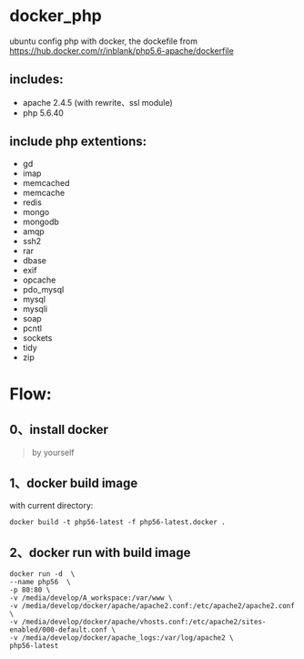 # docker_php
ubuntu config php with docker, the dockefile from https://hub.docker.com/r/inblank/php5.6-apache/dockerfile

## includes:
- apache 2.4.5 (with rewrite、ssl module)
- php 5.6.40

## include php extentions:

- gd
- imap
- memcached
- memcache
- redis
- mongo
- mongodb
- amqp
- ssh2
- rar
- dbase
- exif
- opcache
- pdo_mysql
- mysql
- mysqli
- soap
- pcntl
- sockets
- tidy
- zip

# Flow:

## 0、install docker
> by yourself

## 1、docker build image

with current directory:

```
docker build -t php56-latest -f php56-latest.docker .
```

## 2、docker run with build image

```
docker run -d  \
--name php56  \
-p 80:80 \
-v /media/develop/A_workspace:/var/www \
-v /media/develop/docker/apache/apache2.conf:/etc/apache2/apache2.conf \
-v /media/develop/docker/apache/vhosts.conf:/etc/apache2/sites-enabled/000-default.conf \
-v /media/develop/docker/apache_logs:/var/log/apache2 \
php56-latest

```